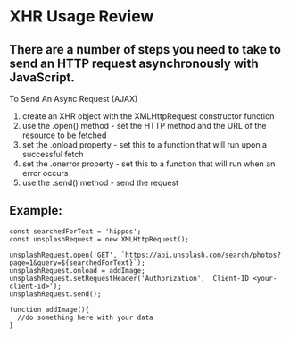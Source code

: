 # XHR Usage Review
## There are a number of steps you need to take to send an HTTP request asynchronously with JavaScript.

To Send An Async Request (AJAX)
1. create an XHR object with the XMLHttpRequest constructor function
2. use the .open() method - set the HTTP method and the URL of the resource to be fetched
3. set the .onload property - set this to a function that will run upon a successful fetch
4. set the .onerror property - set this to a function that will run when an error occurs
5. use the .send() method - send the request

## Example:
```
const searchedForText = 'hippos';
const unsplashRequest = new XMLHttpRequest();

unsplashRequest.open('GET', `https://api.unsplash.com/search/photos?page=1&query=${searchedForText}`);
unsplashRequest.onload = addImage;
unsplashRequest.setRequestHeader('Authorization', 'Client-ID <your-client-id>');
unsplashRequest.send();

function addImage(){
  //do something here with your data
}
```
